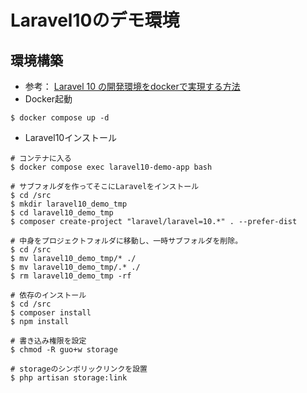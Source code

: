 # Laravel10のデモ環境
## 環境構築
- 参考：
  [Laravel 10 の開発環境をdockerで実現する方法](https://qiita.com/hitotch/items/869070c3a9f474a358ea)
- Docker起動
```
$ docker compose up -d
```
- Laravel10インストール
```.shell
# コンテナに入る
$ docker compose exec laravel10-demo-app bash

# サブフォルダを作ってそこにLaravelをインストール
$ cd /src
$ mkdir laravel10_demo_tmp
$ cd laravel10_demo_tmp
$ composer create-project "laravel/laravel=10.*" . --prefer-dist

# 中身をプロジェクトフォルダに移動し、一時サブフォルダを削除。
$ cd /src
$ mv laravel10_demo_tmp/* ./
$ mv laravel10_demo_tmp/.* ./
$ rm laravel10_demo_tmp -rf

# 依存のインストール
$ cd /src
$ composer install
$ npm install

# 書き込み権限を設定
$ chmod -R guo+w storage

# storageのシンボリックリンクを設置
$ php artisan storage:link
```
